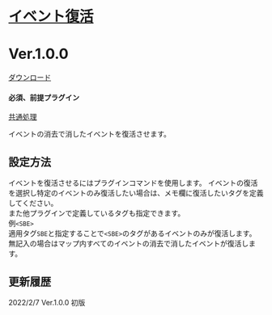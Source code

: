 # [イベント復活](https://raw.githubusercontent.com/nuun888/MZ/master/NUUN_EventRevived.js)
# Ver.1.0.0
[ダウンロード](https://raw.githubusercontent.com/nuun888/MZ/master/NUUN_EventRevived.js)
#### 必須、前提プラグイン
[共通処理](https://github.com/nuun888/MZ/blob/master/README/Base.md)  

イベントの消去で消したイベントを復活させます。

## 設定方法
イベントを復活させるにはプラグインコマンドを使用します。 
イベントの復活を選択し特定のイベントのみ復活したい場合は、メモ欄に復活したいタグを定義してください。  
また他プラグインで定義しているタグも指定できます。  
例`<SBE>`  
適用タグ`SBE`と指定することで`<SBE>`のタグがあるイベントのみが復活します。  
無記入の場合はマップ内すべてのイベントの消去で消したイベントが復活します。  

## 更新履歴
2022/2/7 Ver.1.0.0
初版
